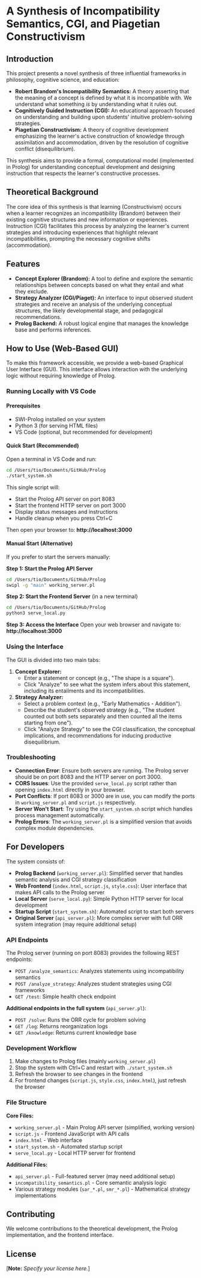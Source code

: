 # A Synthesis of Incompatibility Semantics, CGI, and Piagetian Constructivism

## Introduction

This project presents a novel synthesis of three influential frameworks in philosophy, cognitive science, and education:

*   **Robert Brandom's Incompatibility Semantics:** A theory asserting that the meaning of a concept is defined by what it is incompatible with. We understand what something *is* by understanding what it rules out.
*   **Cognitively Guided Instruction (CGI):** An educational approach focused on understanding and building upon students' intuitive problem-solving strategies.
*   **Piagetian Constructivism:** A theory of cognitive development emphasizing the learner's active construction of knowledge through assimilation and accommodation, driven by the resolution of cognitive conflict (disequilibrium).

This synthesis aims to provide a formal, computational model (implemented in Prolog) for understanding conceptual development and designing instruction that respects the learner's constructive processes.

## Theoretical Background

The core idea of this synthesis is that learning (Constructivism) occurs when a learner recognizes an incompatibility (Brandom) between their existing cognitive structures and new information or experiences. Instruction (CGI) facilitates this process by analyzing the learner's current strategies and introducing experiences that highlight relevant incompatibilities, prompting the necessary cognitive shifts (accommodation).

## Features

*   **Concept Explorer (Brandom):** A tool to define and explore the semantic relationships between concepts based on what they entail and what they exclude.
*   **Strategy Analyzer (CGI/Piaget):** An interface to input observed student strategies and receive an analysis of the underlying conceptual structures, the likely developmental stage, and pedagogical recommendations.
*   **Prolog Backend:** A robust logical engine that manages the knowledge base and performs inferences.

## How to Use (Web-Based GUI)

To make this framework accessible, we provide a web-based Graphical User Interface (GUI). This interface allows interaction with the underlying logic without requiring knowledge of Prolog.

### Running Locally with VS Code

#### Prerequisites
- SWI-Prolog installed on your system
- Python 3 (for serving HTML files)
- VS Code (optional, but recommended for development)

#### Quick Start (Recommended)

Open a terminal in VS Code and run:

```bash
cd /Users/tio/Documents/GitHub/Prolog
./start_system.sh
```

This single script will:
- Start the Prolog API server on port 8083
- Start the frontend HTTP server on port 3000  
- Display status messages and instructions
- Handle cleanup when you press Ctrl+C

Then open your browser to: **http://localhost:3000**

#### Manual Start (Alternative)

If you prefer to start the servers manually:

**Step 1: Start the Prolog API Server**
```bash
cd /Users/tio/Documents/GitHub/Prolog
swipl -g "main" working_server.pl
```

**Step 2: Start the Frontend Server** (in a new terminal)
```bash
cd /Users/tio/Documents/GitHub/Prolog
python3 serve_local.py
```

**Step 3: Access the Interface**
Open your web browser and navigate to: **http://localhost:3000**

### Using the Interface

The GUI is divided into two main tabs:

1.  **Concept Explorer:**
    *   Enter a statement or concept (e.g., "The shape is a square").
    *   Click "Analyze" to see what the system infers about this statement, including its entailments and its incompatibilities.
2.  **Strategy Analyzer:**
    *   Select a problem context (e.g., "Early Mathematics - Addition").
    *   Describe the student's observed strategy (e.g., "The student counted out both sets separately and then counted all the items starting from one").
    *   Click "Analyze Strategy" to see the CGI classification, the conceptual implications, and recommendations for inducing productive disequilibrium.

### Troubleshooting

- **Connection Error**: Ensure both servers are running. The Prolog server should be on port 8083 and the HTTP server on port 3000.
- **CORS Issues**: Use the provided `serve_local.py` script rather than opening `index.html` directly in your browser.
- **Port Conflicts**: If port 8083 or 3000 are in use, you can modify the ports in `working_server.pl` and `script.js` respectively.
- **Server Won't Start**: Try using the `start_system.sh` script which handles process management automatically.
- **Prolog Errors**: The `working_server.pl` is a simplified version that avoids complex module dependencies.

## For Developers

The system consists of:
- **Prolog Backend** (`working_server.pl`): Simplified server that handles semantic analysis and CGI strategy classification
- **Web Frontend** (`index.html`, `script.js`, `style.css`): User interface that makes API calls to the Prolog server
- **Local Server** (`serve_local.py`): Simple Python HTTP server for local development
- **Startup Script** (`start_system.sh`): Automated script to start both servers
- **Original Server** (`api_server.pl`): More complex server with full ORR system integration (may require additional setup)

### API Endpoints

The Prolog server (running on port 8083) provides the following REST endpoints:

- `POST /analyze_semantics`: Analyzes statements using incompatibility semantics
- `POST /analyze_strategy`: Analyzes student strategies using CGI frameworks  
- `GET /test`: Simple health check endpoint

**Additional endpoints in the full system** (`api_server.pl`):
- `POST /solve`: Runs the ORR cycle for problem solving
- `GET /log`: Returns reorganization logs
- `GET /knowledge`: Returns current knowledge base

### Development Workflow

1. Make changes to Prolog files (mainly `working_server.pl`)
2. Stop the system with Ctrl+C and restart with `./start_system.sh`
3. Refresh the browser to see changes in the frontend
4. For frontend changes (`script.js`, `style.css`, `index.html`), just refresh the browser

### File Structure

**Core Files:**
- `working_server.pl` - Main Prolog API server (simplified, working version)
- `script.js` - Frontend JavaScript with API calls
- `index.html` - Web interface
- `start_system.sh` - Automated startup script
- `serve_local.py` - Local HTTP server for frontend

**Additional Files:**
- `api_server.pl` - Full-featured server (may need additional setup)
- `incompatibility_semantics.pl` - Core semantic analysis logic
- Various strategy modules (`sar_*.pl`, `smr_*.pl`) - Mathematical strategy implementations

## Contributing

We welcome contributions to the theoretical development, the Prolog implementation, and the frontend interface.

## License

[**Note:** *Specify your license here.*]